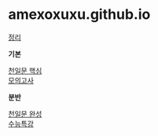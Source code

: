 # amexoxuxu.github.io

[정리](https://amexoxuxu.github.io/000)


**기본**

[천일문 핵심](https://amexoxuxu.github.io/essential)\
[모의고사](https://amexoxuxu.github.io/mun/mun)

**분반**

[천일문 완성](https://amexoxuxu.github.io/master)\
[수능특강](https://amexoxuxu.github.io/ebsi-001)